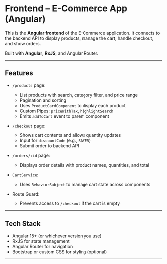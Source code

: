 # Frontend – E-Commerce App (Angular)

This is the **Angular frontend** of the E-Commerce application. It connects to the backend API to display products, manage the cart, handle checkout, and show orders.

Built with **Angular**, **RxJS**, and Angular Router.

---

##  Features

- `/products` page:
  - List products with search, category filter, and price range
  - Pagination and sorting
  - Uses `ProductCardComponent` to display each product
  - Custom Pipes: `priceWithTax`, `highlightSearch`
  - Emits `addToCart` event to parent component

- `/checkout` page:
  - Shows cart contents and allows quantity updates
  - Input for `discountCode` (e.g., `SAVE5`)
  - Submit order to backend API

- `/orders/:id` page:
  - Displays order details with product names, quantities, and total

- `CartService`:
  - Uses `BehaviorSubject` to manage cart state across components

- Route Guard:
  - Prevents access to `/checkout` if the cart is empty

---

##  Tech Stack

- Angular 15+ (or whichever version you use)
- RxJS for state management
- Angular Router for navigation
- Bootstrap or custom CSS for styling (optional)

---


